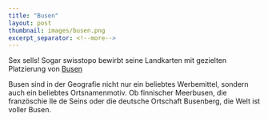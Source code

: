 ```yaml
---
title: "Busen"
layout: post
thumbnail: images/busen.png
excerpt_separator: <!--more-->
---
```


Sex sells! Sogar swisstopo bewirbt seine Landkarten mit gezielten Platzierung von [Busen](https://s.geo.admin.ch/3obq72tozjx8)

Busen sind in der Geografie nicht nur ein beliebtes Werbemittel, sondern auch ein beliebtes Ortsnamenmotiv. Ob finnischer Meerbusen, die französchie Ile de Seins oder die deutsche Ortschaft Busenberg, die Welt ist voller Busen.
<!--more-->
